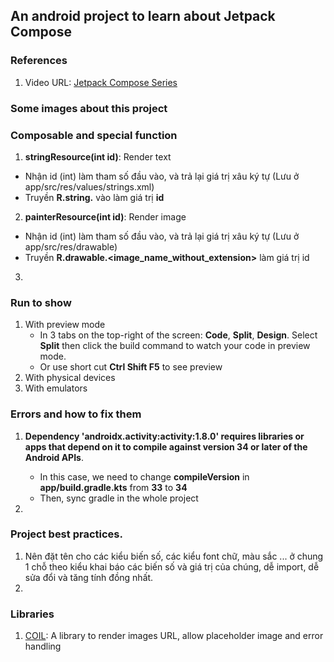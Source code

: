 ## An android project to learn about Jetpack Compose 

### References
1. Video URL: [Jetpack Compose Series](https://www.youtube.com/playlist?list=PLHRvASjG6y05T7jdDC4YTwhTAT28rbYI1)

### Some images about this project


### Composable and special function
1. **stringResource(int id)**: Render text 
- Nhận id (int) làm tham số đầu vào, và trả lại giá trị xâu ký tự (Lưu ở app/src/res/values/strings.xml)
- Truyền **R.string.<key>** vào làm giá trị **id**

2. **painterResource(int id)**: Render image 
- Nhận id (int) làm tham số đầu vào, và trả lại giá trị xâu ký tự (Lưu ở app/src/res/drawable)
- Truyền **R.drawable.<image_name_without_extension>** làm giá trị id

3.  

### Run to show 
1. With preview mode
   - In 3 tabs on the top-right of the screen: **Code**, **Split**, **Design**. Select **Split** then click 
   the build command to watch your code in preview mode. 
   - Or use short cut **Ctrl Shift F5** to see preview 
2. With physical devices
3. With emulators

### Errors and how to fix them 
1. **Dependency 'androidx.activity:activity:1.8.0' requires libraries or apps that depend on it to compile against 
version 34 or later of the Android APIs**.
    - In this case, we need to change **compileVersion** in **app/build.gradle.kts** from **33** to **34**
    - Then, sync gradle in the whole project
   
2. 

### Project best practices.
1. Nên đặt tên cho các kiểu biến số, các kiểu font chữ, màu sắc ... ở chung 1 chỗ theo kiểu khai báo các biến số và giá trị của chúng, 
dễ import, dễ sửa đổi và tăng tính đồng nhất. 
2. 

### Libraries 
1. [COIL](https://github.com/coil-kt/coil#jetpack-compose): A library to render images URL, allow placeholder image and error handling